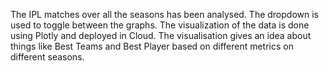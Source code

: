 The IPL matches over all the seasons has been analysed.
The dropdown is used to toggle between the graphs.
The visualization of the data is done using Plotly and deployed in Cloud.
The visualisation gives an idea about things like Best Teams and Best Player based on different metrics on different seasons.



